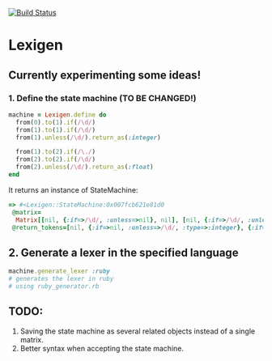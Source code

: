 [![Build Status](https://travis-ci.org/Arvinje/lexigen.svg)](https://travis-ci.org/Arvinje/lexigen)
# Lexigen

## Currently experimenting some ideas!

### 1. Define the state machine (TO BE CHANGED!)

```ruby
machine = Lexigen.define do
  from(0).to(1).if(/\d/)
  from(1).to(1).if(/\d/)
  from(1).unless(/\d/).return_as(:integer)

  from(1).to(2).if(/\./)
  from(2).to(2).if(/\d/)
  from(2).unless(/\d/).return_as(:float)
end
```

It returns an instance of StateMachine:
```ruby
=> #<Lexigen::StateMachine:0x007fcb621e81d0
 @matrix=
  Matrix[[nil, {:if=>/\d/, :unless=>nil}, nil], [nil, {:if=>/\d/, :unless=>nil}, {:if=>/\./, :unless=>nil}], [nil, nil, {:if=>/\d/, :unless=>nil}]],
 @return_tokens=[nil, {:if=>nil, :unless=>/\d/, :type=>:integer}, {:if=>nil, :unless=>/\d/, :type=>:float}]>
```

## 2. Generate a lexer in the specified language

```ruby
machine.generate_lexer :ruby
# generates the lexer in ruby
# using ruby_generator.rb
```


TODO:
-----
1. Saving the state machine as several related objects instead of a single matrix.
2. Better syntax when accepting the state machine.
